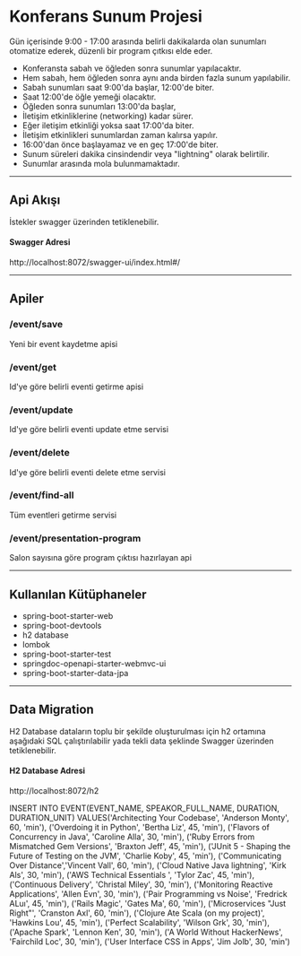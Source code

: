 # Konferans Sunum Projesi
Gün içerisinde 9:00 - 17:00 arasında belirli dakikalarda olan
sunumları otomatize ederek, düzenli bir program çıtkısı elde eder.

* Konferansta sabah ve öğleden sonra sunumlar yapılacaktır.
* Hem sabah, hem öğleden sonra aynı anda birden fazla sunum yapılabilir.
* Sabah sunumları saat 9:00'da başlar, 12:00'de biter.
* Saat 12:00'de öğle yemeği olacaktır.
* Öğleden sonra sunumları 13:00'da başlar,
* İletişim etkinliklerine (networking) kadar sürer.
* Eğer iletişim etkinliği yoksa saat 17:00'da biter.
* İletişim etkinlikleri sunumlardan zaman kalırsa yapılır.
* 16:00'dan önce başlayamaz ve en geç 17:00'de biter.
* Sunum süreleri dakika cinsindendir veya "lightning" olarak belirtilir.
* Sunumlar arasında mola bulunmamaktadır.

-------------------------------------------------------------
## Api Akışı
İstekler swagger üzerinden tetiklenebilir.

#### Swagger Adresi
http://localhost:8072/swagger-ui/index.html#/

-------------------------------------------------------------

## Apiler
### /event/save
  Yeni bir event kaydetme apisi

### /event/get
  Id'ye göre belirli eventi getirme apisi

### /event/update
  Id'ye göre belirli eventi update etme servisi

### /event/delete
  Id'ye göre belirli eventi delete etme servisi
  
### /event/find-all
  Tüm eventleri getirme servisi
  
### /event/presentation-program
  Salon sayısına göre program çıktısı hazırlayan api

-------------------------------------------------------------

 ## Kullanılan Kütüphaneler
* spring-boot-starter-web
* spring-boot-devtools
* h2 database
* lombok
* spring-boot-starter-test
* springdoc-openapi-starter-webmvc-ui
* spring-boot-starter-data-jpa

-------------------------------------------------------------

## Data Migration 
H2 Database dataların toplu bir şekilde oluşturulması 
için h2 ortamına aşağıdaki SQL çalıştırılabilir 
yada tekli data şeklinde Swagger üzerinden tetiklenebilir.

#### H2 Database Adresi
http://localhost:8072/h2

INSERT INTO EVENT(EVENT_NAME, SPEAKOR_FULL_NAME, DURATION, DURATION_UNIT) 
VALUES('Architecting Your Codebase', 'Anderson Monty', 60, 'min'),
('Overdoing it in Python', 'Bertha Liz', 45, 'min'),
('Flavors of Concurrency in Java', 'Caroline Alla', 30, 'min'),
('Ruby Errors from Mismatched Gem Versions', 'Braxton Jeff', 45, 'min'),
('JUnit 5 - Shaping the Future of Testing on the JVM', 'Charlie Koby', 45, 'min'),
('Communicating Over Distance','Vincent Vall', 60, 'min'),
('Cloud Native Java lightning', 'Kirk Als', 30, 'min'),
('AWS Technical Essentials ', 'Tylor Zac', 45, 'min'),
('Continuous Delivery', 'Christal Miley', 30, 'min'),
('Monitoring Reactive Applications', 'Allen Evn', 30, 'min'),
('Pair Programming vs Noise', 'Fredrick ALuı', 45, 'min'),
('Rails Magic', 'Gates Ma', 60, 'min'),
('Microservices "Just Right"', 'Cranston Axl', 60, 'min'),
('Clojure Ate Scala (on my project)', 'Hawkins Lou', 45, 'min'),
('Perfect Scalability', 'Wilson Grk', 30, 'min'),
('Apache Spark', 'Lennon Ken', 30, 'min'),
('A World Without HackerNews', 'Fairchild Loc', 30, 'min'),
('User Interface CSS in Apps', 'Jim Jolb', 30, 'min')




